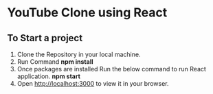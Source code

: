 # YouTube Clone using React


## To Start a project

1) Clone the Repository in your local machine.
2) Run Command
     **npm install**
3) Once packages are installed Run the below command to run React application.
     **npm start**   
4) Open [http://localhost:3000](http://localhost:3000) to view it in your browser.



